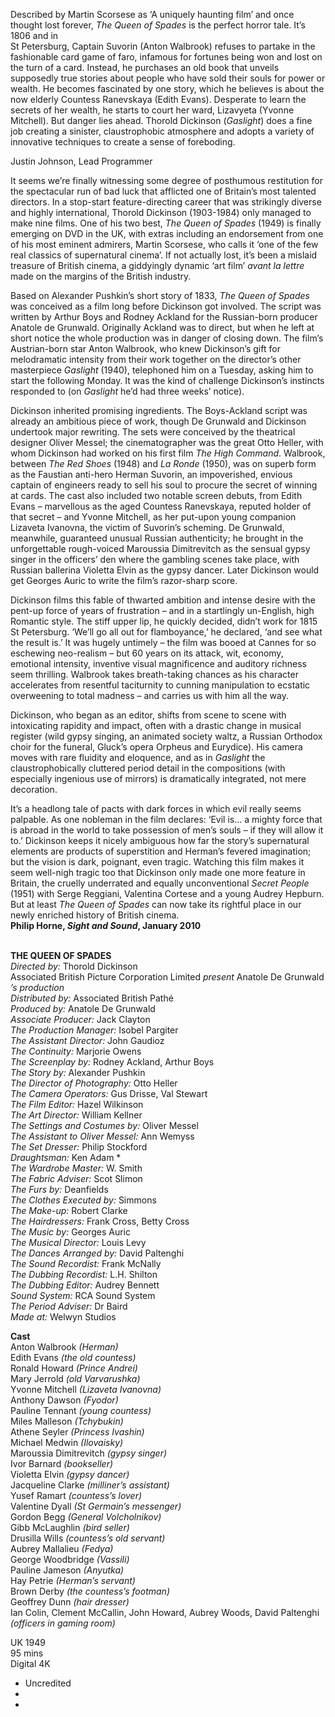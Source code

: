 



Described by Martin Scorsese as ‘A uniquely haunting film’ and once thought lost forever, _The Queen of Spades_ is the perfect horror tale. It’s 1806 and in  
St Petersburg, Captain Suvorin (Anton Walbrook) refuses to partake in the fashionable card game of faro, infamous for fortunes being won and lost on the turn of a card. Instead, he purchases an old book that unveils supposedly true stories about people who have sold their souls for power or wealth. He becomes fascinated by one story, which he believes is about the now elderly Countess Ranevskaya (Edith Evans). Desperate to learn the secrets of her wealth, he starts to court her ward, Lizavyeta (Yvonne Mitchell). But danger lies ahead. Thorold Dickinson (_Gaslight_) does a fine job creating a sinister, claustrophobic atmosphere and adopts a variety of innovative techniques to create a sense of foreboding.

Justin Johnson, Lead Programmer

It seems we’re finally witnessing some degree of posthumous restitution for the spectacular run of bad luck that afflicted one of Britain’s most talented directors. In a stop-start feature-directing career that was strikingly diverse and highly international, Thorold Dickinson (1903-1984) only managed to make nine films. One of his two best, _The Queen of Spades_ (1949) is finally emerging on DVD in the UK, with extras including an endorsement from one of his most eminent admirers, Martin Scorsese, who calls it ‘one of the few real classics of supernatural cinema’. If not actually lost, it’s been a mislaid treasure of British cinema, a giddyingly dynamic ‘art film’ _avant la lettre_ made on the margins of the British industry.

Based on Alexander Pushkin’s short story of 1833, _The Queen of Spades_ was conceived as a film long before Dickinson got involved. The script was written by Arthur Boys and Rodney Ackland for the Russian-born producer Anatole de Grunwald. Originally Ackland was to direct, but when he left at short notice the whole production was in danger of closing down. The film’s Austrian-born star Anton Walbrook, who knew Dickinson’s gift for melodramatic intensity from their work together on the director’s other masterpiece _Gaslight_ (1940), telephoned him on a Tuesday, asking him to start the following Monday. It was the kind of challenge Dickinson’s instincts responded to (on _Gaslight_ he’d had three weeks’ notice).

Dickinson inherited promising ingredients. The Boys-Ackland script was already an ambitious piece of work, though De Grunwald and Dickinson undertook major rewriting. The sets were conceived by the theatrical designer Oliver Messel; the cinematographer was the great Otto Heller, with whom Dickinson had worked on his first film _The High Command_. Walbrook, between _The Red Shoes_ (1948) and _La Ronde_ (1950), was on superb form as the Faustian anti-hero Herman Suvorin, an impoverished, envious captain of engineers ready to sell his soul to procure the secret of winning at cards. The cast also included two notable screen debuts, from Edith Evans – marvellous as the aged Countess Ranevskaya, reputed holder of that secret – and Yvonne Mitchell, as her put-upon young companion Lizaveta Ivanovna, the victim of Suvorin’s scheming. De Grunwald, meanwhile, guaranteed unusual Russian authenticity; he brought in the unforgettable rough-voiced Maroussia Dimitrevitch as the sensual gypsy singer in the officers’ den where the gambling scenes take place, with Russian ballerina Violetta Elvin as the gypsy dancer. Later Dickinson would get Georges Auric to write the film’s razor-sharp score.

Dickinson films this fable of thwarted ambition and intense desire with the pent-up force of years of frustration – and in a startlingly un-English, high Romantic style. The stiff upper lip, he quickly decided, didn’t work for 1815 St Petersburg. ‘We’ll go all out for flamboyance,’ he declared, ‘and see what the result is.’ It was hugely untimely – the film was booed at Cannes for so eschewing neo-realism – but 60 years on its attack, wit, economy, emotional intensity, inventive visual magnificence and auditory richness seem thrilling. Walbrook takes breath-taking chances as his character accelerates from resentful taciturnity to cunning manipulation to ecstatic overweening to total madness – and carries us with him all the way.

Dickinson, who began as an editor, shifts from scene to scene with intoxicating rapidity and impact, often with a drastic change in musical register (wild gypsy singing, an animated society waltz, a Russian Orthodox choir for the funeral, Gluck’s opera Orpheus and Eurydice). His camera moves with rare fluidity and eloquence, and as in _Gaslight_ the claustrophobically cluttered period detail in the compositions (with especially ingenious use of mirrors) is dramatically integrated, not mere decoration.

It’s a headlong tale of pacts with dark forces in which evil really seems palpable. As one nobleman in the film declares: ‘Evil is… a mighty force that is abroad in the world to take possession of men’s souls – if they will allow it to.’ Dickinson keeps it nicely ambiguous how far the story’s supernatural elements are products of superstition and Herman’s fevered imagination; but the vision is dark, poignant, even tragic. Watching this film makes it seem well-nigh tragic too that Dickinson only made one more feature in Britain, the cruelly underrated and equally unconventional _Secret People_ (1951) with Serge Reggiani, Valentina Cortese and a young Audrey Hepburn. But at least _The Queen of Spades_ can now take its rightful place in our newly enriched history of British cinema.  
**Philip Horne, _Sight and Sound_, January 2010**  
<br>

**THE QUEEN OF SPADES**  
_Directed by:_ Thorold Dickinson  
Associated British Picture Corporation Limited _present_ Anatole De Grunwald _’s production_  
_Distributed by:_ Associated British Pathé  
_Produced by:_ Anatole De Grunwald  
_Associate Producer:_ Jack Clayton  
_The Production Manager:_ Isobel Pargiter  
_The Assistant Director:_ John Gaudioz  
_The Continuity:_ Marjorie Owens  
_The Screenplay by:_ Rodney Ackland, Arthur Boys  
_The Story by:_ Alexander Pushkin  
_The Director of Photography:_ Otto Heller  
_The Camera Operators:_ Gus Drisse, Val Stewart  
_The Film Editor:_ Hazel Wilkinson  
_The Art Director:_ William Kellner  
_The Settings and Costumes by:_ Oliver Messel  
_The Assistant to Oliver Messel:_ Ann Wemyss  
_The Set Dresser:_ Philip Stockford  
_Draughtsman:_ Ken Adam *  
_The Wardrobe Master:_ W. Smith  
_The Fabric Adviser:_ Scot Slimon  
_The Furs by:_ Deanfields  
_The Clothes Executed by:_ Simmons  
_The Make-up:_ Robert Clarke  
_The Hairdressers:_ Frank Cross, Betty Cross  
_The Music by:_ Georges Auric  
_The Musical Director:_ Louis Levy  
_The Dances Arranged by:_ David Paltenghi  
_The Sound Recordist:_ Frank McNally  
_The Dubbing Recordist:_ L.H. Shilton  
_The Dubbing Editor:_ Audrey Bennett  
_Sound System:_ RCA Sound System  
_The Period Adviser:_ Dr Baird  
_Made at:_ Welwyn Studios  

**Cast**  
Anton Walbrook _(Herman)_  
Edith Evans _(the old countess)_  
Ronald Howard _(Prince Andrei)_  
Mary Jerrold _(old Varvarushka)_  
Yvonne Mitchell _(Lizaveta Ivanovna)_  
Anthony Dawson _(Fyodor)_  
Pauline Tennant _(young countess)_  
Miles Malleson _(Tchybukin)_  
Athene Seyler _(Princess Ivashin)_  
Michael Medwin _(Ilovaisky)_  
Maroussia Dimitrevitch _(gypsy singer)_  
Ivor Barnard _(bookseller)_  
Violetta Elvin _(gypsy dancer)_  
Jacqueline Clarke _(milliner’s assistant)_  
Yusef Ramart _(countess’s lover)_  
Valentine Dyall _(St Germain’s messenger)_  
Gordon Begg _(General Volcholnikov)_  
Gibb McLaughlin _(bird seller)_  
Drusilla Wills _(countess’s old servant)_  
Aubrey Mallalieu _(Fedya)_  
George Woodbridge _(Vassili)_  
Pauline Jameson _(Anyutka)_  
Hay Petrie _(Herman’s servant)_  
Brown Derby _(the countess’s footman)_  
Geoffrey Dunn _(hair dresser)_  
Ian Colin, Clement McCallin, John Howard, Aubrey Woods, David Paltenghi
_(officers in gaming room)_  

UK 1949  
95 mins  
Digital 4K  

* Uncredited
* 
* 
<!--stackedit_data:
eyJoaXN0b3J5IjpbMTM4NDc0NjEwOSw3MzA5OTgxMTZdfQ==
-->